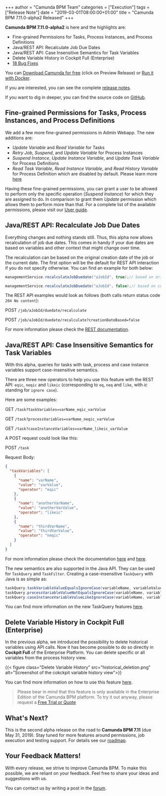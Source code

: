 +++
author = "Camunda BPM Team"
categories = ["Execution"]
tags = ["Release Note"]
date = "2019-03-01T08:00:00+01:00"
title = "Camunda BPM 7.11.0-alpha2 Released"
+++

**Camunda BPM 7.11.0-alpha2** is here and the highlights are:

* Fine-grained Permissions for Tasks, Process Instances, and Process Definitions
* Java/REST API: Recalculate Job Due Dates
* Java/REST API: Case Insensitive Semantics for Task Variables
* Delete Variable History in Cockpit Full (Enterprise)
* [18 Bug Fixes](https://app.camunda.com/jira/issues/?jql=issuetype%20%3D%20%22Bug%20Report%22%20AND%20fixVersion%20%3D%207.11.0-alpha2)

You can [Download Camunda for free](https://camunda.com/download/) (click on Preview Release) or [Run it with Docker](https://hub.docker.com/r/camunda/camunda-bpm-platform/).


If you are interested, you can see the complete [release notes](https://app.camunda.com/jira/secure/ReleaseNote.jspa?projectId=10230&version=15374).

If you want to dig in deeper, you can find the source code on [GitHub](https://github.com/camunda/camunda-bpm-platform/releases/tag/7.11.0-alpha2).

<!--more-->

## Fine-grained Permissions for Tasks, Process Instances, and Process Definitions

We add a few more fine-grained permissions in Admin Webapp. The new additions are: 

* _Update Variable_ and _Read Variable_ for Tasks
* _Retry Job_, _Suspend_, and _Update Variable_ for Process Instances
* _Suspend Instance_, _Update Instance Variable_, and _Update Task Variable_ for Process Definitions
* _Read Task Variable_, _Read Instance Variable_, and _Read History Variable_ for Process Definition which are disabled by default. Please learn more [here](https://docs.camunda.org/manual/latest/user-guide/process-engine/authorization-service/#default-read-variable-permissions)

Having these fine-grained permissions, you can grant a user to be allowed to perform only the specific operation (_Suspend Instance_) for which they are assigned to do. In comparison to grant them _Update_ permission which allows them to perform more than that.
For a complete list of the available permissions, please visit our [User guide](https://docs.camunda.org/manual/latest/user-guide/process-engine/authorization-service/#permissions-by-resource).

## Java/REST API: Recalculate Job Due Dates
Everything changes and nothing stands still.
Thus, this alpha now allows recalculation of job due dates. 
This comes in handy if your due dates are based on variables and other context that might change over time. 

The recalculation can be based on the original creation date of the job or the current date.
The first option will be the default for REST API interaction if you do not specify otherwise.
You can find an example for both below:

```java
managementService.recalculateJobDuedate("aJobId", true);// based on original creation date of the job

managementService.recalculateJobDuedate("aJobId", false);// based on current date
```

The REST API examples would look as follows (both calls return status code `204 No content`):

POST `/job/aJobId/duedate/recalculate`

POST `/job/aJobId/duedate/recalculate?creationDateBased=false`

For more information please check the [REST documentation](https://docs.camunda.org/manual/latest/reference/rest/job/post-recalculate-job-duedate/).


## Java/REST API: Case Insensitive Semantics for Task Variables

With this alpha, queries for tasks with task, process and case instance variables support case-insensitive semantics.

There are three new operators to help you use this feature with the REST API: `eqic`, `neqic` and `likeic` (corresponding to `eq`, `neq` and `like`, with _ic_ standing for `ignore case`).

Here are some examples:

GET `/task?taskVariables=varName_eqic_varValue`

GET `/task?processVariables=varName_neqic_varValue`

GET `/task?caseInstanceVariables=varName_likeic_varValue`


A POST request could look like this:

POST `/task`

Request Body:

```json
{
  "taskVariables": [
    {
      "name": "varName",
      "value": "varValue",
      "operator": "eqic"
    },
    {
      "name": "anotherVarName",
      "value": "anotherVarValue",
      "operator": "likeic"
    },
    {
      "name": "thirdVarName",
      "value": "thirdVarValue",
      "operator": "neqic"
    }
  ]
}
```

For more information please check the documentation [here](https://docs.camunda.org/manual/latest/reference/rest/task/post-query/) and [here](https://docs.camunda.org/manual/latest/reference/rest/task/get-query/).

The new semantics are also supported in the Java API. They can be used for `TaskQuery` and `TaskFilter`. Creating a case-insensitive `TaskQuery` with Java is as simple as:

```java
taskQuery.taskVariableValueEqualsIgnoreCase(variableName, variableValue)
taskQuery.processVariableValueNotEqualsIgnoreCase(variableName, variableValue)
taskQuery.caseInstanceVariableValueLikeIgnoreCase(variableName, variableValue)
```

You can find more information on the new TaskQuery features [here](https://docs.camunda.org/javadoc/camunda-bpm-platform/7.11/org/camunda/bpm/engine/task/TaskQuery.html).


## Delete Variable History in Cockpit Full (Enterprise)

In the previous alpha, we introduced the possibility to delete historical variables using API calls. Now it has become possible to do so directly in **Cockpit Full** of the Enterprise Platform. You can delete specific or all variables from the process history view.

{{< figure class="Delete Variable History" src="historical_deletion.png" alt="Screenshot of the cokckpit variable history view">}}

You can find more information on how to use this feature [here](https://docs.camunda.org/manual/latest/webapps/cockpit/bpmn/process-history-views/).

> Please bear in mind that this feature is only available in the Enterprise Edition of the Camunda BPM platform. To try it out anyway, please request a [Free Trial or Quote](https://camunda.com/enterprise/)


<!--no-more-->

## What's Next?

This is the second alpha release on the road to **Camunda BPM 7.11** (due May 31, 2019). Stay tuned for more features around permissions, job execution and testing support. For details see our [roadmap](https://camunda.com/learn/community/#roadmap).

## Your Feedback Matters!

With every release, we strive to improve Camunda BPM. To make this possible, we are reliant on your feedback. Feel free to share your ideas and suggestions with us.

You can contact us by writing a post in the [forum](https://forum.camunda.org/).
